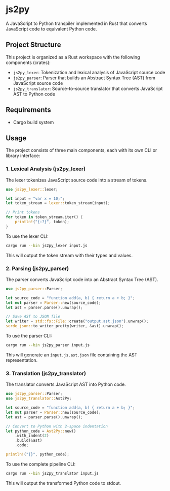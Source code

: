 # js2py

A JavaScript to Python transpiler implemented in Rust that converts JavaScript code to equivalent Python code.

## Project Structure

This project is organized as a Rust workspace with the following components (crates):

- `js2py_lexer`: Tokenization and lexical analysis of JavaScript source code
- `js2py_parser`: Parser that builds an Abstract Syntax Tree (AST) from JavaScript source code
- `js2py_translator`: Source-to-source translator that converts JavaScript AST to Python code

## Requirements

- Cargo build system

## Usage

The project consists of three main components, each with its own CLI or library interface:

### 1. Lexical Analysis (js2py_lexer)

The lexer tokenizes JavaScript source code into a stream of tokens.

```rust
use js2py_lexer::lexer;

let input = "var x = 10;";
let token_stream = lexer::token_stream(input);

// Print tokens
for token in token_stream.iter() {
    println!("{:?}", token);
}
```

To use the lexer CLI:

```bash
cargo run --bin js2py_lexer input.js
```

This will output the token stream with their types and values.

### 2. Parsing (js2py_parser)

The parser converts JavaScript code into an Abstract Syntax Tree (AST).

```rust
use js2py_parser::Parser;

let source_code = "function add(a, b) { return a + b; }";
let mut parser = Parser::new(source_code);
let ast = parser.parse().unwrap();

// Save AST to JSON file
let writer = std::fs::File::create("output.ast.json").unwrap();
serde_json::to_writer_pretty(writer, &ast).unwrap();
```

To use the parser CLI:

```bash
cargo run --bin js2py_parser input.js
```

This will generate an `input.js.ast.json` file containing the AST representation.

### 3. Translation (js2py_translator)

The translator converts JavaScript AST into Python code.

```rust
use js2py_parser::Parser;
use js2py_translator::Ast2Py;

let source_code = "function add(a, b) { return a + b; }";
let mut parser = Parser::new(source_code);
let ast = parser.parse().unwrap();

// Convert to Python with 2-space indentation
let python_code = Ast2Py::new()
    .with_indent(2)
    .build(&ast)
    .code;

println!("{}", python_code);
```

To use the complete pipeline CLI:

```bash
cargo run --bin js2py_translator input.js
```

This will output the transformed Python code to stdout.
